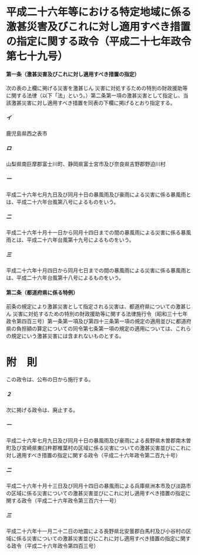 # 平成二十六年等における特定地域に係る激甚災害及びこれに対し適用すべき措置の指定に関する政令（平成二十七年政令第七十九号）
#### 第一条（激甚災害及びこれに対し適用すべき措置の指定）
次の表の上欄に掲げる災害を激甚じん
災害に対処するための特別の財政援助等に関する法律（以下「法」という。）第二条第一項の激甚災害として指定し、当該激甚災害に対し適用すべき措置を同表の下欄に掲げるとおり指定する。
##### イ
鹿児島県西之表市
##### ロ
山梨県南巨摩郡富士川町、静岡県富士宮市及び奈良県吉野郡野迫川村
##### 一
平成二十六年七月九日及び同月十日の暴風雨及び豪雨による災害に係る暴風雨とは、平成二十六年台風第八号によるものをいう。
##### 二
平成二十六年十月十一日から同月十四日までの間の暴風雨による災害に係る暴風雨とは、平成二十六年台風第十九号によるものをいう。
##### 三
平成二十六年十月四日から同月七日までの間の暴風雨による災害に係る暴風雨とは、平成二十六年台風第十八号によるものをいう。
#### 第二条（都道府県に係る特例）
前条の規定により激甚災害として指定される災害は、都道府県についての激甚じん
災害に対処するための特別の財政援助等に関する法律施行令（昭和三十七年政令第四百三号）第一条第一項及び第四十三条第一項の規定の適用並びに都道府県の負担額の算定についての同令第七条第一項の規定の適用については、これらの規定にいう激甚災害には含まれないものとする。
# 附　則
この政令は、公布の日から施行する。
##### ２
次に掲げる政令は、廃止する。
##### 一
平成二十六年七月九日及び同月十日の暴風雨及び豪雨による長野県木曽郡南木曽町及び宮崎県東臼杵郡椎葉村の区域に係る災害についての激甚災害並びにこれに対し適用すべき措置の指定に関する政令（平成二十六年政令第二百九十号）
##### 二
平成二十六年十月十三日及び同月十四日の暴風雨による兵庫県洲本市及び淡路市の区域に係る災害についての激甚災害並びにこれに対し適用すべき措置の指定に関する政令（平成二十六年政令第三百六十一号）
##### 三
平成二十六年十一月二十二日の地震による長野県北安曇郡白馬村及び小谷村の区域に係る災害についての激甚災害並びにこれに対し適用すべき措置の指定に関する政令（平成二十六年政令第四百三号）
